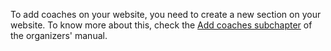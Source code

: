 To add coaches on your website, you need to create a new section on your website. To know more about this, check the [Add coaches subchapter](http://organize.djangogirls.org/website/coaches.html) of the organizers' manual.